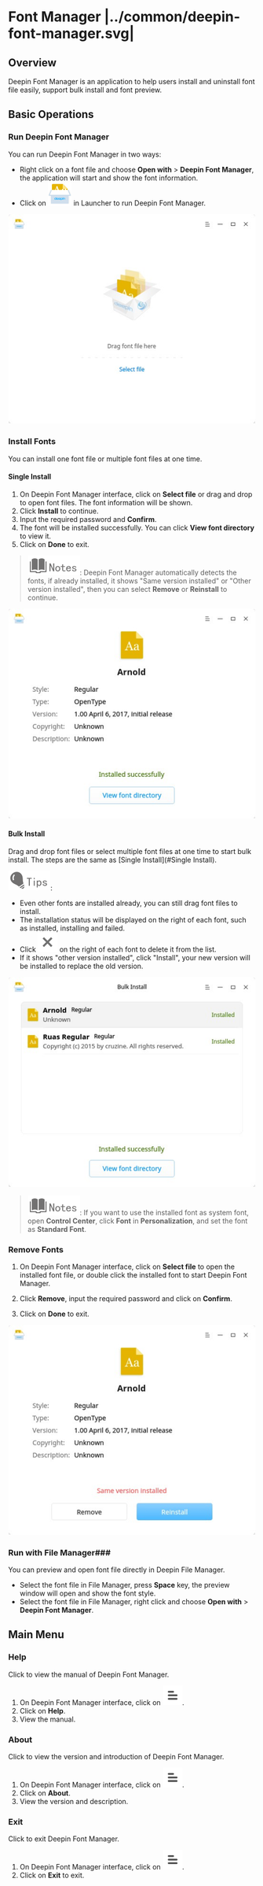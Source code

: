 # Font Manager |../common/deepin-font-manager.svg|

## Overview

Deepin Font Manager is an application to help users install and uninstall font file easily, support bulk install and font preview.


## Basic Operations

### Run Deepin Font Manager

You can run Deepin Font Manager in two ways:

- Right click on a font file and choose **Open with** > **Deepin Font Manager**, the application will start and show the font information.
- Click on ![deepin-font-installer](icon/font.svg) in Launcher to run Deepin Font Manager. 

![1|add](jpg/add.jpg)

### Install Fonts
You can install one font file or multiple font files at one time.

#### Single Install

1. On Deepin Font Manager interface, click on **Select file** or drag and drop to open font files. The font information will be shown.
2. Click **Install** to continue.
3. Input the required password and **Confirm**.
4. The font will be installed successfully. You can click **View font directory** to view it.
5. Click on **Done** to exit.


> ![notes](icon/notes.svg): Deepin Font Manager automatically detects the fonts, if already installed, it shows "Same version installed" or "Other version installed", then you can select **Remove** or **Reinstall** to continue.

![1|single-install](jpg/single-install.jpg)

#### Bulk Install

Drag and drop font files or select multiple font files at one time to start bulk install. The steps are the same as [Single Install](#Single Install).

![notes](icon/tips.svg):

- Even other fonts are installed already, you can still drag font files to install.
- The installation status will be displayed on the right of each font, such as installed, installing and failed.
- Click ![close_icon](icon/close_icon.svg) on the right of each font to delete it from the list. 
- If it shows "other version installed", click "Install", your new version will be installed to replace the old version.

![1|bulk-install](jpg/bulk-install.jpg)

> ![notes](icon/notes.svg): If you want to use the installed font as system font, open **Control Center**, click **Font** in **Personalization**, and set the font as **Standard Font**.

### Remove Fonts

1. On Deepin Font Manager interface, click on **Select file** to open the installed font file, or double click the installed font to start Deepin Font Manager.

2. Click **Remove**, input the required password and click on **Confirm**.

3. Click on **Done** to exit.


![1|remove](jpg/remove.jpg)

### Run with File Manager###

You can preview and open font file directly in Deepin File Manager.

- Select the font file in File Manager, press **Space** key, the preview window will open and show the font style.
- Select the font file in File Manager, right click and choose **Open with** > **Deepin Font Manager**.

## Main Menu

### Help

Click to view the manual of Deepin Font Manager.

1. On Deepin Font Manager interface, click on ![icon_menu](icon/icon_menu.svg).
2. Click on **Help**.
3. View the manual.




### About

Click to view the version and introduction of Deepin Font Manager.

1. On Deepin Font Manager interface, click on ![icon_menu](icon/icon_menu.svg).
2. Click on **About**.
3. View the version and description.




### Exit

Click to exit Deepin Font Manager.

1. On Deepin Font Manager interface, click on ![icon_menu](icon/icon_menu.svg).
2. Click on **Exit** to exit.
